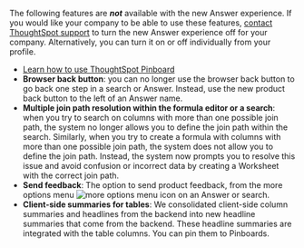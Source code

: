 The following features are <strong><em>not</em></strong> available with the new Answer experience. If you would like your company to be able to use these features, <a href="{{ site.baseurl }}/admin/misc/contact.html">contact ThoughtSpot support</a> to turn the new Answer experience off for your company. Alternatively, you can turn it on or off individually from your profile.
<ul>
<li> <a href="{{ site.baseurl }}/admin/system-monitor/monitor-pinboards.html">Learn how to use ThoughtSpot Pinboard</a></li>
<li> <strong>Browser back button</strong>: you can no longer use the browser back button to go back one step in a search or Answer. Instead, use the new product back button to the left of an Answer name.</li>
<li> <strong>Multiple join path resolution within the formula editor or a search</strong>: when you try to search on columns with more than one possible join path, the system no longer allows you to define the join path within the search. Similarly, when you try to create a formula with columns with more than one possible join path, the system does not allow you to define the join path. Instead, the system now prompts you to resolve this issue and avoid confusion or incorrect data by creating a Worksheet with the correct join path.</li>
<li> <strong>Send feedback</strong>: The option to send product feedback, from the more options menu <img src="{{ site.baseurl }}/images/icon-more-10px.png" alt="more options menu icon" class="inline"/> on an Answer or search.</li>
<li><strong>Client-side summaries for tables</strong>: We consolidated client-side column summaries and headlines from the backend into new headline summaries that come from the backend. These headline summaries are integrated with the table columns. You can pin them to Pinboards.</li></ul>

